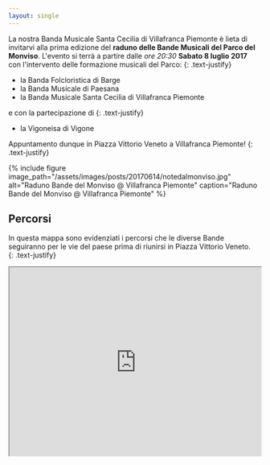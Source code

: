 ```yaml
---
layout: single
---
```

La nostra Banda Musicale Santa Cecilia di Villafranca Piemonte è lieta di invitarvi alla prima edizione del **raduno delle Bande Musicali del Parco del Monviso**. L'evento si terrà a partire dalle *ore 20:30* **Sabato 8 luglio 2017** con l'intervento delle formazione musicali del Parco:
{: .text-justify}  

- la Banda Folcloristica di Barge
- la Banda Musicale di Paesana
- la Banda Musicale Santa Cecilia di Villafranca Piemonte

e con la partecipazione di
{: .text-justify}  

- la Vigoneisa di Vigone

Appuntamento dunque in Piazza Vittorio Veneto a Villafranca Piemonte! 
{: .text-justify}  

{% include figure image_path="/assets/images/posts/20170614/notedalmonviso.jpg" alt="Raduno Bande del Monviso @ Villafranca Piemonte" caption="Raduno Bande del Monviso @ Villafranca Piemonte" %}

## Percorsi

In questa mappa sono evidenziati i percorsi che le diverse Bande seguiranno per le vie del paese prima di riunirsi in Piazza Vittorio Veneto.  
{: .text-justify}  

<style>
.map-responsive{
    overflow:hidden;
    padding-bottom:75%;
    position:relative;
    height:0;
}
.map-responsive iframe{
    left:0;
    top:0;
    height:100%;
    width:100%;
    position:absolute;
}

</style>
<div class="map-responsive">
<iframe src="https://www.google.com/maps/d/u/0/embed?mid=1X_UErg8z2Xy5oKNfPGtXL4s_FAM" width="640" height="480"></iframe>
</div>